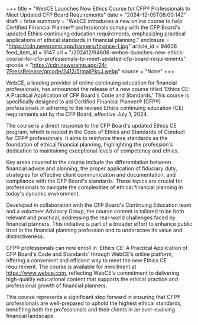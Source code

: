 +++
title = "WebCE Launches New Ethics Course for CFP® Professionals to Meet Updated CFP Board Requirements"
date = "2024-12-05T08:00:14Z"
draft = false
summary = "WebCE introduces a new online course to help Certified Financial Planner® professionals comply with the CFP Board's updated Ethics continuing education requirements, emphasizing practical applications of ethical standards in financial planning."
enclosure = "https://cdn.newsramp.app/banners/finance-1.jpg"
article_id = 94606
feed_item_id = 9147
url = "/202412/94606-webce-launches-new-ethics-course-for-cfp-professionals-to-meet-updated-cfp-board-requirements"
qrcode = "https://cdn.newsramp.app/24-7PressRelease/qrcode/2412/5/mailPkcJ.webp"
source = "None"
+++

<p>WebCE, a leading provider of online continuing education for financial professionals, has announced the release of a new course titled 'Ethics CE: A Practical Application of CFP Board's Code and Standards.' This course is specifically designed to aid Certified Financial Planner® (CFP®) professionals in adhering to the revised Ethics continuing education (CE) requirements set by the CFP Board, effective July 1, 2024.</p><p>The course is a direct response to the CFP Board's updated Ethics CE program, which is rooted in the Code of Ethics and Standards of Conduct for CFP® professionals. It aims to reinforce these standards as the foundation of ethical financial planning, highlighting the profession's dedication to maintaining exceptional levels of competency and ethics.</p><p>Key areas covered in the course include the differentiation between financial advice and planning, the proper application of fiduciary duty, strategies for effective client communication and documentation, and compliance with the CFP Board's standards. These topics are crucial for professionals to navigate the complexities of ethical financial planning in today's dynamic environment.</p><p>Developed in collaboration with the CFP Board's Continuing Education team and a volunteer Advisory Group, the course content is tailored to be both relevant and practical, addressing the real-world challenges faced by financial planners. This initiative is part of a broader effort to enhance public trust in the financial planning profession and to underscore its value and distinctiveness.</p><p>CFP® professionals can now enroll in 'Ethics CE: A Practical Application of CFP Board's Code and Standards' through WebCE's online platform, offering a convenient and efficient way to meet the new Ethics CE requirement. The course is available for enrollment at <a href='https://www.webce.com' rel='nofollow' target='_blank'>https://www.webce.com</a>, reflecting WebCE's commitment to delivering high-quality educational content that supports the ethical practice and professional growth of financial planners.</p><p>This course represents a significant step forward in ensuring that CFP® professionals are well-prepared to uphold the highest ethical standards, benefiting both the professionals and their clients in an ever-evolving financial landscape.</p>